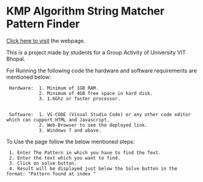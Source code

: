 # KMP Algorithm String Matcher Pattern Finder

<a href="https://divyansh-singhal.github.io/KMP-Algorithm-String-Matcher-Pattern-Finder/">Click here to visit</a> the webpage.

This is a project made by students for a Group Activity of University VIT Bhopal.

For Running the following code the hardware and software requirements are mentioned below:

     Hardware:  1. Minimum of 1GB RAM.
                2. Minimum of 4GB free space in hard disk.
                3. 1.6Ghz or faster processor.
               
                
     Software:  1. VS-CODE (Visual Studio Code) or any other code editor which can cupport HTML and Javascript.
                2. Web-Browser to see the deployed link.
                3. Windows 7 and above.
                

To Use the page follow the below mentioned steps:

     1. Enter The Pattern in which you have to find the Text.
     2. Enter the text which you want to find.
     3. Click on solve button.
     4. Result will be displayed just below the Solve button in the format: "Pattern found at index "
     
     

